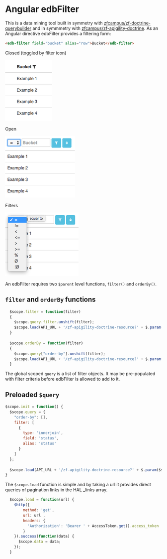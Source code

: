 Angular edbFilter
=================

This is a data mining tool built in symmetry with [zfcampus/zf-doctrine-querybuilder](https://github.com/zfcampus/zf-doctrine-querybuilder)
and in symmmetry with [zfcampus/zf-apigility-doctrine](https://github.com/zfcampus/zf-apigility-doctrine).
As an Angular directive edbFilter provides a filtering form:

```html
<edb-filter field="bucket" alias="row">Bucket</edb-filter>
```

Closed (toggled by filter icon)

![edbFilter closed](https://raw.githubusercontent.com/API-Skeletons/angular-edb-filter/master/media/closed.png)

Open

![edbFilter open](https://raw.githubusercontent.com/API-Skeletons/angular-edb-filter/master/media/open.png)

Filters

![edbFilter filters](https://raw.githubusercontent.com/API-Skeletons/angular-edb-filter/master/media/filters.png)


An edbFilter requires two `$parent` level functions, `filter()` and `orderBy()`.


`filter` and `orderBy` functions
--------------------------------

```js
  $scope.filter = function(filter)
  {
    $scope.query.filter.unshift(filter);
    $scope.load(API_URL + '/zf-apigility-doctrine-resource?' + $.param($scope.query));
  }

  $scope.orderBy = function(filter)
  {
    $scope.query["order-by"].unshift(filter);
    $scope.load(API_URL + '/zf-apigility-doctrine-resource?' + $.param($scope.query));
  }
```

The global scoped `query` is a list of filter objects.  It may be pre-populated with filter criteria before edbFilter is allowed to add
to it.

Preloaded `$query`
------------------
```js
$scope.init = function() {
  $scope.query = {
    "order-by": [],
    filter: [
      {
        type: 'innerjoin',
        field: 'status',
        alias: 'status'
      }
    ]
  };

  $scope.load(API_URL + '/zf-apigility-doctrine-resource?' + $.param($scope.query));
}
```

The `$scope.load` function is simple and by taking a url it provides direct queries of pagination links in the HAL _links array.
```js
  $scope.load = function(url) {
    $http({
        method: 'get',
        url: url ,
        headers: {
          'Authorization': 'Bearer ' + AccessToken.get().access_token
        }
    }).success(function(data) {
      $scope.data = data;
    });
  }
```